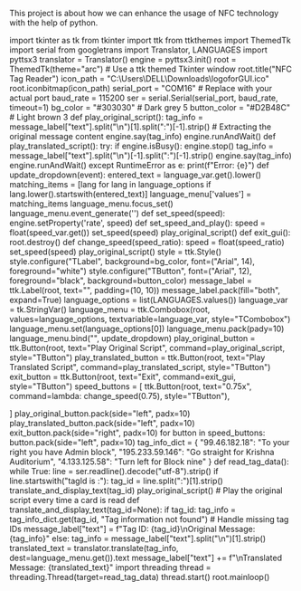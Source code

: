 This project is about how we can enhance the usage of NFC technology with the help of python.

import tkinter as tk
from tkinter import ttk
from ttkthemes import ThemedTk
import serial
from googletrans import Translator, LANGUAGES
import pyttsx3
translator = Translator()
engine = pyttsx3.init()
root = ThemedTk(theme="arc")  # Use a ttk themed Tkinter window
root.title("NFC Tag Reader")
icon_path = "C:\\Users\\DELL\\Downloads\\logoforGUI.ico"
root.iconbitmap(icon_path)
serial_port = "COM16"  # Replace with your actual port
baud_rate = 115200
ser = serial.Serial(serial_port, baud_rate, timeout=1)
bg_color = "#303030"  # Dark grey 5
button_color = "#D2B48C"  # Light brown 3
def play_original_script():
    tag_info = message_label["text"].split("\n")[1].split(":")[-1].strip()  # Extracting the original message content
    engine.say(tag_info)
    engine.runAndWait()
def play_translated_script():
    try:
        if engine.isBusy():
            engine.stop()
        tag_info = message_label["text"].split("\n")[-1].split(":")[-1].strip()
        engine.say(tag_info)
        engine.runAndWait()
    except RuntimeError as e:
        print(f"Error: {e}")
def update_dropdown(event):
    entered_text = language_var.get().lower()
    matching_items = [lang for lang in language_options if lang.lower().startswith(entered_text)]
    language_menu['values'] = matching_items
    language_menu.focus_set()
    language_menu.event_generate('<Down>')
def set_speed(speed):
    engine.setProperty('rate', speed)
def set_speed_and_play():
    speed = float(speed_var.get())
    set_speed(speed)
    play_original_script()
def exit_gui():
    root.destroy()
def change_speed(speed_ratio):
    speed = float(speed_ratio)
    set_speed(speed)
    play_original_script()
style = ttk.Style()
style.configure("TLabel", background=bg_color, font=("Arial", 14), foreground="white")
style.configure("TButton", font=("Arial", 12), foreground="black", background=button_color)
message_label = ttk.Label(root, text="", padding=(10, 10))
message_label.pack(fill="both", expand=True)
language_options = list(LANGUAGES.values())
language_var = tk.StringVar()
language_menu = ttk.Combobox(root, values=language_options, textvariable=language_var, style="TCombobox")
language_menu.set(language_options[0])
language_menu.pack(pady=10)
language_menu.bind("<KeyRelease>", update_dropdown)
play_original_button = ttk.Button(root, text="Play Original Script", command=play_original_script, style="TButton")
play_translated_button = ttk.Button(root, text="Play Translated Script", command=play_translated_script, style="TButton")
exit_button = ttk.Button(root, text="Exit", command=exit_gui, style="TButton")
speed_buttons = [
    ttk.Button(root, text="0.75x", command=lambda: change_speed(0.75), style="TButton"),
    
]
play_original_button.pack(side="left", padx=10)
play_translated_button.pack(side="left", padx=10)
exit_button.pack(side="right", padx=10)
for button in speed_buttons:
    button.pack(side="left", padx=10)
tag_info_dict = {
    "99.46.182.18": "To your right you have Admin block",
    "195.233.59.146": "Go straight for Krishna Auditorium",
    "4.133.125.58": "Turn left for Block nine"
}
def read_tag_data():
    while True:
        line = ser.readline().decode("utf-8").strip()
        if line.startswith("tagId is :"):
            tag_id = line.split(":")[1].strip()
            translate_and_display_text(tag_id)
            play_original_script()  # Play the original script every time a card is read
def translate_and_display_text(tag_id=None):
    if tag_id:
        tag_info = tag_info_dict.get(tag_id, "Tag information not found")  # Handle missing tag IDs
        message_label["text"] = f"Tag ID: {tag_id}\nOriginal Message: {tag_info}"
    else:
        tag_info = message_label["text"].split("\n")[1].strip()
    translated_text = translator.translate(tag_info, dest=language_menu.get()).text
    message_label["text"] += f"\nTranslated Message: {translated_text}"
import threading
thread = threading.Thread(target=read_tag_data)
thread.start()
root.mainloop()
